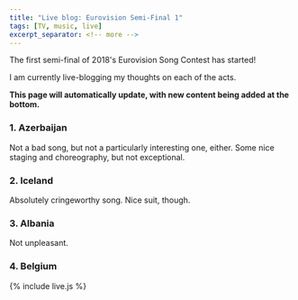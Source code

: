 ```yaml
---
title: "Live blog: Eurovision Semi-Final 1"
tags: [TV, music, live]
excerpt_separator: <!-- more -->
---
```


The first semi-final of 2018's Eurovision Song Contest has started!

I am currently live-blogging my thoughts on each of the acts.

<!-- more -->

**This page will automatically update, with new content being added at the bottom.**

### 1. Azerbaijan

Not a bad song, but not a particularly interesting one, either. Some nice staging and choreography, but not exceptional.

### 2. Iceland

Absolutely cringeworthy song. Nice suit, though.

### 3. Albania
Not unpleasant.

### 4. Belgium

<!--
### 5. Czech Republic

### 6. Lithuania

### 7. Israel

### 8. Belarus

### 9. Estonia

### 10. Bulgaria

### 11. F.Y.R. Macedonia

### 12. Croatia

### 13. Austria

### 14. Greece

### 15. Finland

### 16. Armenia

### 17. Switzerland

### 18. Ireland

### 19. Cyprus
-->

{% include live.js %}
